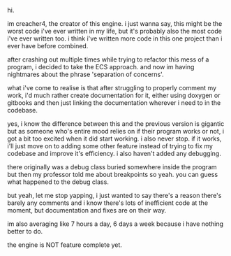 hi.

im creacher4, the creator of this engine. i just wanna say, this might be the worst code i've ever written in my life, but it's probably also the most code i've ever written too. i think i've written more code in this one project than i ever have before combined.

after crashing out multiple times while trying to refactor this mess of a program, i decided to take the ECS approach. and now im having nightmares about the phrase 'separation of concerns'.

what i've come to realise is that after struggling to properly comment my work, i'd much rather create documentation for it, either using doxygen or gitbooks and then just linking the documentation wherever i need to in the codebase.

yes, i know the difference between this and the previous version is gigantic but as someone who's entire mood relies on if their program works or not, i got a bit too excited when it did start working. i also never stop. if it works, i'll just move on to adding some other feature instead of trying to fix my codebase and improve it's efficiency. i also haven't added any debugging.

there originally was a debug class buried somewhere inside the program but then my professor told me about breakpoints so yeah. you can guess what happened to the debug class.

but yeah, let me stop yapping, i just wanted to say there's a reason there's barely any comments and i know there's lots of inefficient code at the moment, but documentation and fixes are on their way.

im also averaging like 7 hours a day, 6 days a week because i have nothing better to do.

the engine is NOT feature complete yet.
